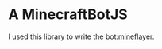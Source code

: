 # A MinecraftBotJS

I used this library to write the bot:[mineflayer](https://github.com/PrismarineJS/mineflayer).
